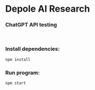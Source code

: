 # Depole AI Research
### ChatGPT API testing
<br>

### Install dependencies:
```bash
npm install
```


### Run program:
```bash
npm start
```